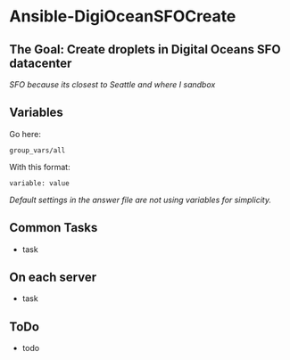 Ansible-DigiOceanSFOCreate
========================

## The Goal: Create droplets in Digital Oceans SFO datacenter

_SFO because its closest to Seattle and where I sandbox_

## Variables

Go here:

```
group_vars/all
```

With this format:

```
variable: value
```

_Default settings in the answer file are not using variables for simplicity._

## Common Tasks

  * task
  

## On each server

  * task

## ToDo

  * todo

